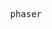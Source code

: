 <p align="center">
  <samp>
    phaser
<!--     <a href="https://lee-note.notion.site/82a3ac3053a9457b9f1a4e1b3d7baedc?v=2acb0e3dd5c64d4d8582ee28f193acd7">reads</a> -->
  </samp>
</p>